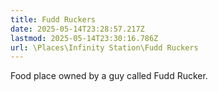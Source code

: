 ```yaml
---
title: Fudd Ruckers
date: 2025-05-14T23:28:57.217Z
lastmod: 2025-05-14T23:30:16.786Z
url: \Places\Infinity Station\Fudd Ruckers
---
```

Food place owned by a guy called Fudd Rucker.
